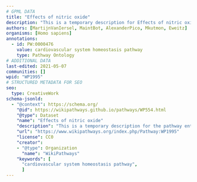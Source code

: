 ```yaml
---
# GPML DATA
title: "Effects of nitric oxide"
description: "This is a temporary description for Effects of nitric oxide"
authors: [MartijnVanIersel, MaintBot, AlexanderPico, Mkutmon, Eweitz]
organisms: [Homo sapiens]
annotations:
  - id: PW:0000476
    value: cardiovascular system homeostasis pathway
    type: Pathway Ontology
# ADDITIONAL DATA
last-edited: 2021-05-07
communities: []
wpid: "WP1995"
# STRUCTURED METADATA FOR SEO
seo:
  type: CreativeWork
schema-jsonld:
  - "@context": https://schema.org/
    "@id": https://wikipathways.github.io/pathways/WP554.html
    "@type": Dataset
    "name": "Effects of nitric oxide"
    "description": "This is a temporary description for the pathway entitled: Effects of nitric oxide"
    "url": "https://www.wikipathways.org/index.php/Pathway:WP1995"
    "license": CC0
    "creator":
    - "@type": Organization
      "name": "WikiPathways"
    "keywords": [
      "cardiovascular system homeostasis pathway",
      ]
---
```

